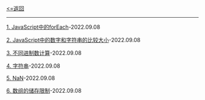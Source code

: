 [<=返回](./index.md)
<hr/>

[1. JavaScript中的forEach](./forEach.md)-2022.09.08

[2. JavaScript中的数字和字符串的比较大小](./%E6%95%B0%E5%AD%97%E5%92%8C%E5%AD%97%E7%AC%A6%E4%B8%B2%E7%9A%84%E6%AF%94%E8%BE%83%E5%A4%A7%E5%B0%8F.md)-2022.09.08

[3. 不同进制数计算](./%E4%B8%8D%E5%90%8C%E8%BF%9B%E5%88%B6%E6%95%B0%E8%AE%A1%E7%AE%97.md)-2022.09.08

[4. 字符串](./%E5%AD%97%E7%AC%A6%E4%B8%B2.md)-2022.09.08

[5. NaN](./NaN.md)-2022.09.08

[6. 数组的储存限制](./%E6%95%B0%E7%BB%84%E7%9A%84%E5%82%A8%E5%AD%98%E9%99%90%E5%88%B6.md)-2022.09.08